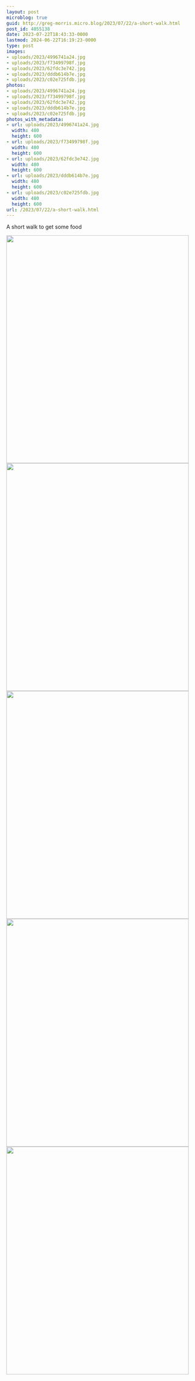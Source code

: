 ```yaml
---
layout: post
microblog: true
guid: http://greg-morris.micro.blog/2023/07/22/a-short-walk.html
post_id: 4055138
date: 2023-07-22T18:43:33-0000
lastmod: 2024-06-22T16:19:23-0000
type: post
images:
- uploads/2023/4996741a24.jpg
- uploads/2023/f73499798f.jpg
- uploads/2023/62fdc3e742.jpg
- uploads/2023/dddb614b7e.jpg
- uploads/2023/c02e725fdb.jpg
photos:
- uploads/2023/4996741a24.jpg
- uploads/2023/f73499798f.jpg
- uploads/2023/62fdc3e742.jpg
- uploads/2023/dddb614b7e.jpg
- uploads/2023/c02e725fdb.jpg
photos_with_metadata:
- url: uploads/2023/4996741a24.jpg
  width: 480
  height: 600
- url: uploads/2023/f73499798f.jpg
  width: 480
  height: 600
- url: uploads/2023/62fdc3e742.jpg
  width: 480
  height: 600
- url: uploads/2023/dddb614b7e.jpg
  width: 480
  height: 600
- url: uploads/2023/c02e725fdb.jpg
  width: 480
  height: 600
url: /2023/07/22/a-short-walk.html
---
```

A short walk to get some food

<div class="photo_gallery">
<img src="uploads/2023/4996741a24.jpg" width="480" height="600" alt=""><img src="uploads/2023/f73499798f.jpg" width="480" height="600" alt=""><img src="uploads/2023/62fdc3e742.jpg" width="480" height="600" alt=""><img src="uploads/2023/dddb614b7e.jpg" width="480" height="600" alt=""><img src="uploads/2023/c02e725fdb.jpg" width="480" height="600" alt="">
</div>
